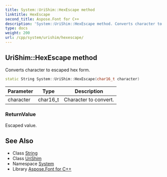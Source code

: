 ```yaml
---
title: System::UriShim::HexEscape method
linktitle: HexEscape
second_title: Aspose.Font for C++
description: 'System::UriShim::HexEscape method. Converts character to escaped hex form in C++.'
type: docs
weight: 200
url: /cpp/system/urishim/hexescape/
---
```

## UriShim::HexEscape method


Converts character to escaped hex form.

```cpp
static String System::UriShim::HexEscape(char16_t character)
```


| Parameter | Type | Description |
| --- | --- | --- |
| character | char16_t | Character to convert. |

### ReturnValue

Escaped value.

## See Also

* Class [String](../../string/)
* Class [UriShim](../)
* Namespace [System](../../)
* Library [Aspose.Font for C++](../../../)
